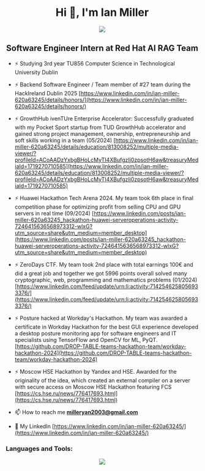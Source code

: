 <h1 align="center">Hi 👋, I'm Ian Miller</h1>
<p align="center">
  <a href="https://www.redhat.com/en/products/ai?intcmp=RHCTG0250000442514">
    <img src="https://skillicons.dev/icons?i=redhat" />
  </a>
</p>
<h2 align="center">Software Engineer Intern at Red Hat AI RAG Team </h2>

- ⚡ Studying 3rd year TU856 Computer Science in Technological University Dublin

- ⚡ Backend Software Engineer / Team member of #27 team during the HackIreland Dublin 2025  [https://www.linkedin.com/in/ian-miller-620a63245/details/honors/](https://www.linkedin.com/in/ian-miller-620a63245/details/honors/)
  
- ⚡ GrowthHub ivenTUre Enterprise Accelerator: Successfully graduated with my Pocket Sport startup from TUD GrowthHub accelerator and gained strong project management, ownership, entrepreneurship and soft skills working in a team (05/2024) [https://www.linkedin.com/in/ian-miller-620a63245/details/education/813008252/multiple-media-viewer/?profileId=ACoAADzYxbgBHoLcMyTI4XBufgzIj0zpsotH6aw&treasuryMediaId=1719270710585](https://www.linkedin.com/in/ian-miller-620a63245/details/education/813008252/multiple-media-viewer/?profileId=ACoAADzYxbgBHoLcMyTI4XBufgzIj0zpsotH6aw&treasuryMediaId=1719270710585)
  
- ⚡ Huawei Hackathon Tech Arena 2024. My team took 6th place in final competition phase for optimizing profit from selling CPU and GPU servers in real time (09/2024) [https://www.linkedin.com/posts/ian-miller-620a63245_hackathon-huawei-serveroperations-activity-7246415636568973312-wlxG?utm_source=share&utm_medium=member_desktop](https://www.linkedin.com/posts/ian-miller-620a63245_hackathon-huawei-serveroperations-activity-7246415636568973312-wlxG?utm_source=share&utm_medium=member_desktop)
  
- ⚡ ZeroDays CTF. My team took 2nd place with total earnings 100€ and did a great job and together we got 5996 points overall solved many cryptographic, web, programming and mathematics problems (01/2024) [https://www.linkedin.com/feed/update/urn:li:activity:7142546258056933376/](https://www.linkedin.com/feed/update/urn:li:activity:7142546258056933376/)
  
- ⚡ Posture hacked at Workday's Hackathon. My team was awarded a certificate in Workday Hackathon for the best GUI experience developed a desktop posture monitoring app for software engineers and IT specialists using TensorFlow and OpenCV for ML, PyQT. [https://github.com/DROP-TABLE-teams-hackathon-team/workday-hackathon-2024](https://github.com/DROP-TABLE-teams-hackathon-team/workday-hackathon-2024)
  
- ⚡ Moscow HSE Hackathon by Yandex and HSE. Awarded for the originality of the idea, which created an external compiler on a server with secure access on Moscow HSE Hackathon featuring FCS [https://cs.hse.ru/news/776417693.html](https://cs.hse.ru/news/776417693.html)

- 📫 How to reach me **milleryan2003@gmail.com**

- 📄 My LinkedIn [https://www.linkedin.com/in/ian-miller-620a63245/](https://www.linkedin.com/in/ian-miller-620a63245/)

<h3 align="left">Languages and Tools:</h3>
<p align="center">
  <a href="https://skillicons.dev">
    <img src="https://skillicons.dev/icons?i=golang,python,js,c,django,fastapi,react,php,linux,ubuntu,docker,kubernetes,postgres,mysql,redis,nginx,redhat,aws,azure,postman,bash,git,vim" />
  </a>
</p>
